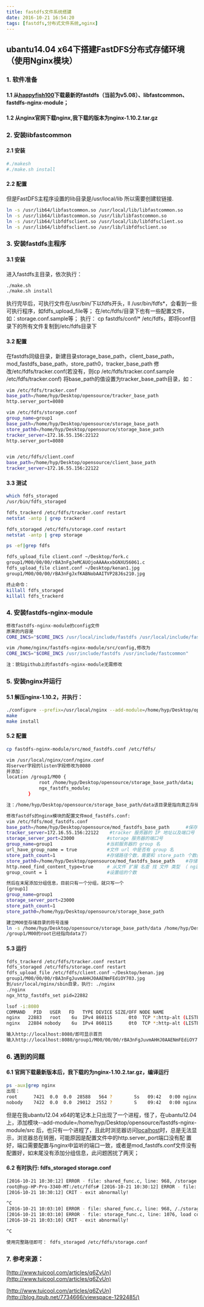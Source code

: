 ```yaml
---
title: fastdfs文件系统搭建
date: 2016-10-21 16:54:20
tags: [fastdfs,分布式文件系统,nginx]
---
```


## ubantu14.04 x64下搭建FastDFS分布式存储环境（使用Nginx模块）
<!--more-->
### 1. 软件准备
#### 1.1 从[happyfish100](https://github.com/happyfish100)下载最新的fastdfs（当前为v5.08）、libfastcommon、fastdfs-nginx-module；
#### 1.2 从nginx官网下载nginx,我下载的版本为nginx-1.10.2.tar.gz

### 2. 安装libfastcommon
#### 2.1 安装
```bash
#./makesh
#./make.sh install
```
#### 2.2 配置
但是FastDFS主程序设置的lib目录是/usr/local/lib
所以需要创建软链接.
```bash
ln -s /usr/lib64/libfastcommon.so /usr/local/lib/libfastcommon.so
ln -s /usr/lib64/libfastcommon.so /usr/lib/libfastcommon.so
ln -s /usr/lib64/libfdfsclient.so /usr/local/lib/libfdfsclient.so
ln -s /usr/lib64/libfdfsclient.so /usr/lib/libfdfsclient.so 
```
### 3. 安装fastdfs主程序
#### 3.1  安装
进入fastdfs主目录，依次执行：
```bash
./make.sh 
./make.sh install
```

执行完毕后，可执行文件在/usr/bin/下以fdfs开头，ll /usr/bin/fdfs*，会看到一些可执行程序，如fdfs_upload_file等；
在/etc/fdfs/目录下也有一些配置文件，如：storage.conf.sample等；
执行： cp fastdfs/conf/* /etc/fdfs，即将conf目录下的所有文件复制到/etc/fdfs目录下

#### 3.2 配置
在fastdfs同级目录，新建目录storage_base_path，client_base_path，mod_fastdfs_base_path，store_path0，tracker_base_path
修改/etc/fdfs/tracker.conf(若没有，则cp /etc/fdfs/tracker.conf.sample /etc/fdfs/tracker.conf)
将base_path的值设置为tracker_base_path目录，如：
```bash
vim /etc/fdfs/tracker.conf
base_path=/home/hyp/Desktop/opensource/tracker_base_path
http.server_port=8080

vim /etc/fdfs/storage.conf
group_name=group1
base_path=/home/hyp/Desktop/opensource/storage_base_path
store_path0=/home/hyp/Desktop/opensource/storage_base_path
tracker_server=172.16.55.156:22122
http.server_port=8080


vim /etc/fdfs/client.conf
base_path=/home/hyp/Desktop/opensource/client_base_path
tracker_server=172.16.55.156:22122
```

#### 3.3 测试
```bash
which fdfs_storaged 
/usr/bin/fdfs_storaged

fdfs_trackerd /etc/fdfs/tracker.conf restart
netstat -antp | grep trackerd

fdfs_storaged /etc/fdfs/storage.conf restart
netstat -antp | grep storage

ps -ef|grep fdfs

fdfs_upload_file client.conf ~/Desktop/fork.c
group1/M00/00/00/rBA3nFgJeMCAUOjoAAAAxxbGNXU56061.c
fdfs_upload_file client.conf ~/Desktop/kenan1.jpg 
group1/M00/00/00/rBA3nFgJxfKABNobAAITVP28J6s210.jpg

终止命令：
killall fdfs_storaged 
killall fdfs_trackerd 
```

### 4. 安装fastdfs-nginx-module
```bash
修改fastdfs-nginx-module的config文件
原来的内容是
CORE_INCS="$CORE_INCS /usr/local/include/fastdfs /usr/local/include/fastcommon/"

vim /home/nginx/fastdfs-nginx-module/src/config,修改为
CORE_INCS="$CORE_INCS /usr/include/fastdfs /usr/include/fastcommon"

注：貌似github上的fastdfs-nginx-module无需修改
```

### 5. 安装nginx并运行
#### 5.1 解压nginx-1.10.2，并执行：
```bash
./configure --prefix=/usr/local/nginx --add-module=/home/hyp/Desktop/opensource/fastdfs-nginx-module/src
make
make install
```
#### 5.2 配置
```bash
cp fastdfs-nginx-module/src/mod_fastdfs.conf /etc/fdfs/

vim /usr/local/nginx/conf/nginx.conf
将server字段的listen字段修改为8080
并添加：
location /group1/M00 {
            root /home/hyp/Desktop/opensource/storage_base_path/data;
            ngx_fastdfs_module;
        }

注：/home/hyp/Desktop/opensource/storage_base_path/data该目录是指向真正存储文件的地方

修改fastdfs的nginx模块的配置文件mod_fastdfs.conf:
vim /etc/fdfs/mod_fastdfs.conf
base_path=/home/hyp/Desktop/opensource/mod_fastdfs_base_path      #保存日志目录
tracker_server=172.16.55.156:22122    #tracker 服务器的 IP 地址以及端口号
storage_server_port=23000            #storage 服务器的端口号
group_name=group1                    #当前服务器的 group 名
url_have_group_name = true           #文件 url 中是否有 group 名
store_path_count=1                   #存储路径个数，需要和 store_path 个数匹配
store_path0=/home/hyp/Desktop/opensource/mod_fastdfs_base_path    #存储路径
http.need_find_content_type=true     # 从文件 扩展 名查 找 文件 类型 （ nginx 时 为true）,好像没有该字段
group_count = 1                      #设置组的个数

然后在末尾添加分组信息，目前只有一个分组，就只写一个
[group1]
group_name=group1
storage_server_port=23000
store_path_count=1
store_path0=/home/hyp/Desktop/opensource/storage_base_path

建立M00至存储目录的符号连接
ln -s /home/hyp/Desktop/opensource/storage_base_path/data /home/hyp/Desktop/opensource/storage_base_path/M00 （好像删除也可以，因为上面
/group1/M00的root已经指向data了）
```

#### 5.3 运行
```bash
fdfs_trackerd /etc/fdfs/tracker.conf restart
fdfs_storaged /etc/fdfs/storage.conf restart
fdfs_upload_file /etc/fdfs/client.conf ~/Desktop/kenan.jpg 
group1/M00/00/00/rBA3nFgJuvmAHHJ0AAENmFEdiOY703.jpg
到/usr/local/nginx/sbin目录，执行: ./nginx
./nginx
ngx_http_fastdfs_set pid=22882

lsof -i:8080
COMMAND   PID   USER   FD   TYPE DEVICE SIZE/OFF NODE NAME
nginx   22883   root    6u  IPv4 860115      0t0  TCP *:http-alt (LISTEN)
nginx   22884 nobody    6u  IPv4 860115      0t0  TCP *:http-alt (LISTEN)

输入http://localhost:8080/即可显示首页
输入http://localhost:8080/group1/M00/00/00/rBA3nFgJuvmAHHJ0AAENmFEdiOY703.jpg即可显示kenan.jpg图片了
```

### 6. 遇到的问题
#### 6.1 官网下载最新版本后，我下载的为nginx-1.10.2.tar.gz，编译运行
```bash
ps -aux|grep nginx
出现：
root      7421  0.0  0.0  28588   564 ?        Ss   09:42   0:00 nginx: master process ./nginx
nobody    7422  0.0  0.0  29012  2552 ?        S    09:42   0:00 nginx: worker process
```
但是在我ubantu12.04 x64的笔记本上只出现了一个进程，怪了，在ubantu12.04上，添加模块--add-module=/home/hyp/Desktop/opensource/fastdfs-nginx-module/src
后，也只有一个进程了，且此时浏览器访问[localhost](http://localhost)时，总是无法显示，浏览器总在转圈，可能原因是配置文件中的http.server_port端口没有配
置好，端口需要配置与nginx中监听的端口一致，或者是mod_fastdfs.conf文件没有配置好，如末尾没有添加分组信息，此问题困扰了两天；

#### 6.2 有时执行: fdfs_storaged storage.conf
```bash
[2016-10-21 10:30:12] ERROR - file: shared_func.c, line: 968, /storage.conf is not a regular file
root@hyp-HP-Pro-3340-MT:/etc/fdfs# [2016-10-21 10:30:12] ERROR - file: storage_func.c, line: 1076, load conf file "storage.conf" fail, ret code: 22
[2016-10-21 10:30:12] CRIT - exit abnormally!

^C
[2016-10-21 10:03:10] ERROR - file: shared_func.c, line: 968, /./storage.conf is not a regular file
[2016-10-21 10:03:10] ERROR - file: storage_func.c, line: 1076, load conf file "./storage.conf" fail, ret code: 22
[2016-10-21 10:03:10] CRIT - exit abnormally!

^C

使用完整路径即可： fdfs_storaged /etc/fdfs/storage.conf
```

### 7. 参考来源：

[http://www.tuicool.com/articles/q6ZvUn](http://www.tuicool.com/articles/q6ZvUn)

[http://www.tuicool.com/articles/q6ZvUn](http://blog.itpub.net/7734666/viewspace-1292485/)






